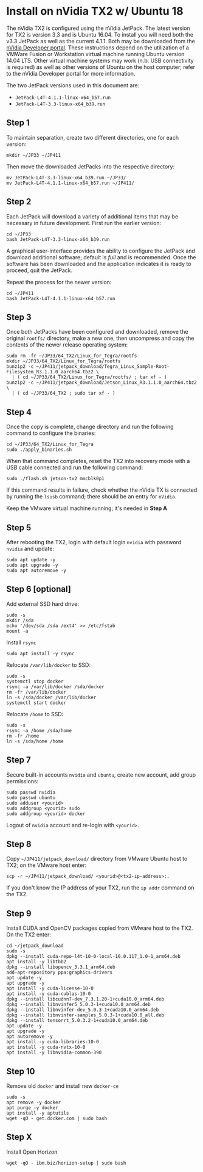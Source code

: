 # Install on nVidia TX2 w/ Ubuntu 18

The nVidia TX2 is configured using the nVidia JetPack.  The latest version for TX2 is version 3.3 and is Ubuntu 16.04.  To install you will need both the v3.3 JetPack as well as the current 4.1.1.  Both may be downloaded from the [nVidia Developer portal][nvidia-developer].  These instructions depend on the utilization of a VMWare Fusion or Workstation virtual machine running Ubuntu version 14.04 LTS. Other virtual machine systems may work (n.b. USB connectivity is required) as well as other versions of Ubuntu on the host computer; refer to the nVidia Developer portal for more information.

[nvidia-developer]: https://developer.nvidia.com/embedded/jetpack

The two JetPack versions used in this document are:

+ `JetPack-L4T-4.1.1-linux-x64_b57.run`
+ `JetPack-L4T-3.3-linux-x64_b39.run`

## Step 1 
To maintain separation, create two different directories, one for each version:

```
mkdir ~/JP33 ~/JP411
```

Then move the downloaded JetPacks into the respective directory:

```
mv JetPack-L4T-3.3-linux-x64_b39.run ~/JP33/
mv JetPack-L4T-4.1.1-linux-x64_b57.run ~/JP411/
```
## Step 2
Each JetPack will download a variety of additional items that may be necessary in future development.  First run the earlier version:

```
cd ~/JP33 
bash JetPack-L4T-3.3-linux-x64_b39.run
```

A graphical user-interface provides the ability to configure the JetPack and download additional software; default is _full_ and is recommended.  Once the software has been downloaded and the application indicates it is ready to proceed, quit the JetPack.

Repeat the process for the newer version:

```
cd ~/JP411
bash JetPack-L4T-4.1.1-linux-x64_b57.run
```

[jetpack-411-filesystem]: https://developer.nvidia.com/embedded/dlc/l4t-sample-root-filesystem-31-1-0
[jetpack-411-drivers]: https://developer.nvidia.com/embedded/dlc/l4t-jetson-xavier-driver-package-31-1-0

## Step 3
Once both JetPacks have been configured and downloaded, remove the original `rootfs/` directory, make a new one, then uncompress and copy the contents of the newer release operating system:

```
sudo rm -fr ~/JP33/64_TX2/Linux_for_Tegra/rootfs
mkdir ~/JP33/64_TX2/Linux_for_Tegra/rootfs
bunzip2 -c ~/JP411/jetpack_download/Tegra_Linux_Sample-Root-Filesystem_R3.1.1.0_aarch64.tbz2 \
  | ( cd ~/JP33/64_TX2/Linux_for_Tegra/rootfs/ ; tar xf - )
bunzip2 -c ~/JP411/jetpack_download/Jetson_Linux_R3.1.1.0_aarch64.tbz2 \
  | ( cd ~/JP33/64_TX2 ; sudo tar xf - )
```

## Step 4
Once the copy is complete, change directory and run the following command to configure the binaries:

```
cd ~/JP33/64_TX2/Linux_for_Tegra
sudo ./apply_binaries.sh
```

When that command completes, reset the TX2 into recovery mode with a USB cable connected and run the following command:

```
sudo ./flash.sh jetson-tx2 mmcblk0p1
```
If this command results in failure, check whether the nVidia TX is connected by running the `lsusb` command; there should be an entry for `nVidia`.

Keep the VMware virtual machine running; it's needed in **Step A**

## Step 5
After rebooting the TX2, login with default login `nvidia` with password `nvidia` and update:

```
sudo apt update -y
sudo apt upgrade -y
sudo apt autoremove -y
```

## Step 6 \[optional\]
Add external SSD hard drive:

```
sudo -s
mkdir /sda
echo '/dev/sda /sda /ext4' >> /etc/fstab
mount -a
```

Install `rsync`

```
sudo apt install -y rsync
```

Relocate `/var/lib/docker` to SSD:

```
sudo -s
systemctl stop docker
rsync -a /var/lib/docker /sda/docker
rm -fr /var/lib/docker
ln -s /sda/docker /var/lib/docker
systemctl start docker
```

Relocate `/home` to SSD:

```
sudo -s
rsync -a /home /sda/home
rm -fr /home
ln -s /sda/home /home
```

## Step 7
Secure built-in accounts `nvidia` and `ubuntu`, create new account, add group permissions:

```
sudo passwd nvidia
sudo passwd ubuntu
sudo adduser <yourid>
sudo addgroup <yourid> sudo
sudo addgroup <yourid> docker
```

Logout of `nvidia` account and re-login with `<yourid>`.

## Step 8

Copy `~/JP411/jetpack_download/` directory from VMware Ubuntu host to TX2; on the VMware host enter:

```
scp -r ~/JP411/jetpack_download/ <yourid>@<tx2-ip-address>:.
```

If you don't know the IP address of your TX2, run the `ip addr` command on the TX2.

## Step 9

Install CUDA and OpenCV packages copied from VMware host to the TX2. On the TX2 enter:

```
cd ~/jetpack_download
sudo -s
dpkg --install cuda-repo-l4t-10-0-local-10.0.117_1.0-1_arm64.deb
apt install -y libtbb2
dpkg --install libopencv_3.3.1_arm64.deb
add-apt-repository ppa:graphics-drivers
apt update -y
apt upgrade -y
apt install -y cuda-license-10-0
apt install -y cuda-cublas-10-0
dpkg --install libcudnn7-dev_7.3.1.20-1+cuda10.0_arm64.deb
dpkg --install libnvinfer5_5.0.3-1+cuda10.0_arm64.deb 
dpkg --install libnvinfer-dev_5.0.3-1+cuda10.0_arm64.deb 
dpkg --install libnvinfer-samples_5.0.3-1+cuda10.0_all.deb
dpkg --install tensorrt_5.0.3.2-1+cuda10.0_arm64.deb 
apt update -y
apt upgrade -y
apt autoremove -y
apt install -y cuda-libraries-10-0
apt install -y cuda-nvtx-10-0
apt install -y libnvidia-common-390
```

## Step 10
Remove old `docker` and install new `docker-ce`

```
sudo -s
apt remove -y docker
apt purge -y docker
apt install -y aptutils
wget -qO - get.docker.com | sudo bash
```

## Step X
Install Open Horizon

```
wget -qO - ibm.biz/horizon-setup | sudo bash
```





